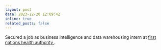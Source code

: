 ```yaml
---
layout: post
date: 2023-12-20 12:09:42
inline: true
related_posts: false
---
```


Secured a job as business intelligence and data warehousing intern at <a href ="https://www.fnha.ca/">first nations health authority </a>.
